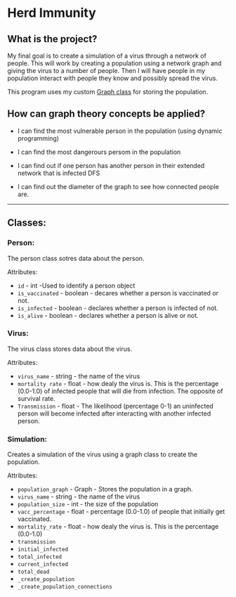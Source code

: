 # Herd Immunity

## What is the project?
My final goal is to create a simulation of a virus through a network of people. This will work by creating a population using a network graph and giving the virus to a number of people. Then I will have people in my population interact with people they know and possibly spread the virus. 

This program uses my custom [Graph class](https://github.com/jshams/CS-2.2-Advanced-Recursion-and-Graphs/) for storing the population. 

## How can graph theory concepts be applied?
- I can find the most vulnerable person in the population (using dynamic programming)

- I can find the most dangerours persom in the population

- I can find out if one person has another person in their extended network that is infected DFS

- I can find out the diameter of the graph to see how connected people are.
---

## Classes:

### Person:
The person class sotres data about the person.

Attributes:
- `id` - int -Used to identify a person object
- `is_vaccinated` - boolean - decares whether a person is vaccinated or not.
- `is_infected` - boolean - declares whether a person is infected of not.
- `is_alive` - boolean - declares whether a person is alive or not.


### Virus:
The virus class stores data about the virus.

Attributes:
- `virus_name` - string - the name of the virus
- `mortality rate` - float - how dealy the virus is. This is the percentage (0.0-1.0) of infected people that will die from infection. The opposite of survival rate.  
- `Transmission` - float - The likelihood (percentage 0-1) an uninfected person will become infected after interacting with another infected person.


### Simulation:
Creates a simulation of the virus using a graph class to create the population.

Attributes:
- `population_graph` - Graph - Stores the population in a graph.
- `virus_name` - string - the name of the virus
- `population_size` - int - the size of the population
- `vacc_percentage` - float - percentage (0.0-1.0) of people that initially get vaccinated.
- `mortality_rate` - float - how dealy the virus is. This is the percentage (0.0-1.0) 
- `transmission` 
- `initial_infected` 
- `total_infected` 
- `current_infected` 
- `total_dead` 
- `_create_population`
- `_create_population_connections`